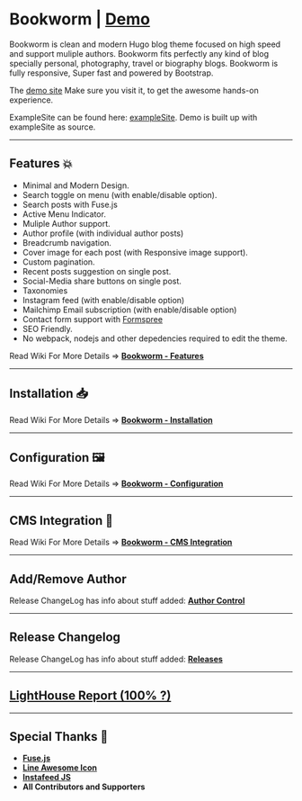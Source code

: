 # Bookworm | [Demo](https://demo.gethugothemes.com/bookworm/)

Bookworm is clean and modern Hugo blog theme focused on high speed and support muliple authors. Bookworm fits perfectly any kind of blog specially personal, photography, travel or biography blogs. Bookworm is fully responsive, Super fast and powered by Bootstrap.

The [demo site](https://demo.gethugothemes.com/bookworm/) Make sure you visit it, to get the awesome hands-on experience.

ExampleSite can be found here: [exampleSite](https://github.com/gethugothemes/bookworm/tree/master/exampleSite). Demo is built up with exampleSite as source.

<!-- ![Build GH-Pages](https://github.com/adityatelange/hugo-PaperMod/workflows/Build%20GH-Pages/badge.svg)
![GitHub](https://img.shields.io/github/license/adityatelange/hugo-PaperMod)
[![hugo-papermod](https://img.shields.io/badge/Hugo--Themes-@PaperMod-blue)](https://themes.gohugo.io/hugo-papermod/)
[![Quality Gate Status](https://sonarcloud.io/api/project_badges/measure?project=adityatelange_hugo-PaperMod&metric=alert_status)](https://sonarcloud.io/dashboard?id=adityatelange_hugo-PaperMod)
![code-size](https://img.shields.io/github/languages/code-size/adityatelange/hugo-PaperMod) -->

---

## Features 💥

-   Minimal and Modern Design.
-   Search toggle on menu (with enable/disable option).
-   Search posts with Fuse.js
-   Active Menu Indicator.
-   Muliple Author support.
-   Author profile (with individual author posts)
-   Breadcrumb navigation.
-   Cover image for each post (with Responsive image support).
-   Custom pagination.
-   Recent posts suggestion on single post.
-   Social-Media share buttons on single post.
-   Taxonomies
-   Instagram feed (with enable/disable option)
-   Mailchimp Email subscription (with enable/disable option)
-   Contact form support with [Formspree](https://formspree.io)
-   SEO Friendly.
-   No webpack, nodejs and other depedencies required to edit the theme.

Read Wiki For More Details => **[Bookworm - Features](https://github.com/gethugothemes/bookworm/wiki/features)**

---

## Installation 📥

Read Wiki For More Details => **[Bookworm - Installation](https://github.com/gethugothemes/bookworm/wiki/Installation)**

---

## Configuration 🖼️

Read Wiki For More Details => **[Bookworm - Configuration](https://github.com/gethugothemes/bookworm/wiki/configuration)**

---

## CMS Integration 🙋

Read Wiki For More Details => **[Bookworm - CMS Integration](https://github.com/gethugothemes/bookworm/wiki/CMS)**

---

## Add/Remove Author

Release ChangeLog has info about stuff added: **[Author Control](https://github.com/gethugothemes/bookworm/author)**

---

## Release Changelog

Release ChangeLog has info about stuff added: **[Releases](https://github.com/gethugothemes/bookworm/releases)**

---

## [LightHouse Report (100% ?)](https://lighthouse-dot-webdotdevsite.appspot.com//lh/html?url=https%3A%2F%2Fadityatelange.github.io%2Fhugo-PaperMod%2F)

---

## Special Thanks 🌟

-   [**Fuse.js**](https://github.com/krisk/fuse)
-   [**Line Awesome Icon**](https://icons8.com/line-awesome)
-   [**Instafeed JS**](https://instafeedjs.com/#/)
-   **All Contributors and Supporters**
